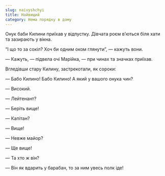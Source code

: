 ```yaml
---
slug: naivyshchyi
title: Найвищий
category: Нема порядку в дому
---
```

Онук баби Килини приїхав у відпустку. Дівчата роєм в’ються біля хати та зазирають у вікна.

“І що то за сокіл? Хоч би одним оком глянути”, — кажуть вони.

— Кажуть, — підвела очі Марійка, — при чинах та значках приїхав.

Вгледівши стару Килину, застрекотали, як сороки:

— Бабо Килино! Бабо Килино! А який у вашого онука чин?

— Високий.

— Лейтенант?

— Беріть вище!

— Капітан?

— Вище!

— Невже майор?

— Ще вище!

— Та хто ж він?

— Він як вдарить у барабан, то за ним увесь полк іде!
